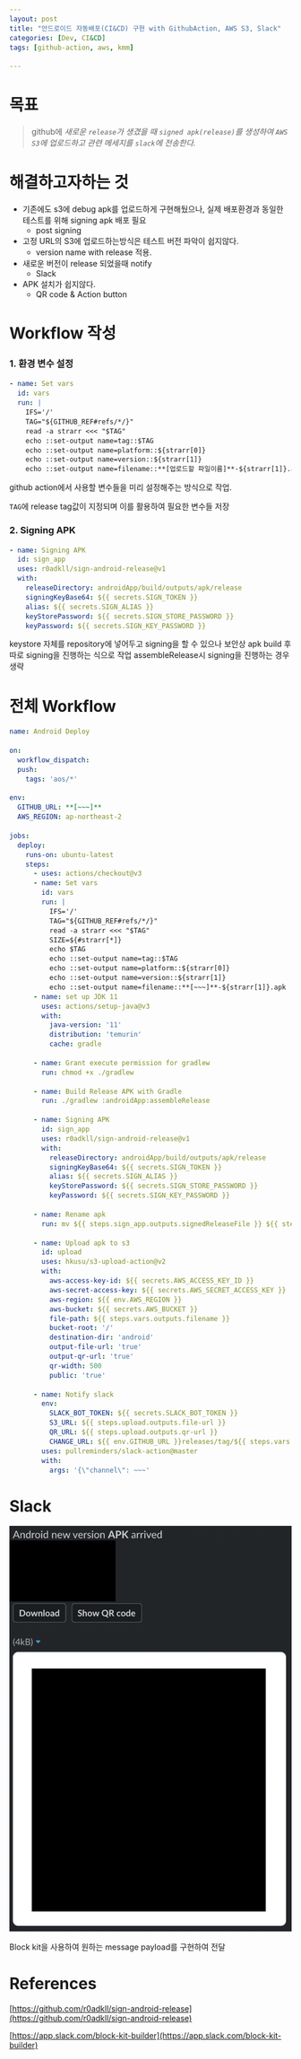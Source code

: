 ```yaml
---
layout: post
title: "안드로이드 자동배포(CI&CD) 구현 with GithubAction, AWS S3, Slack"
categories: [Dev, CI&CD]
tags: [github-action, aws, kmm]

---
```


# 목표

> github에 *새로운 `release`가 생겼을 때 `signed apk(release)`를 생성하여 `AWS S3`에 업로드하고 관련 메세지를 `slack`에 전송한다.*
>

# 해결하고자하는 것

- 기존에도 s3에 debug apk를 업로드하게 구현해뒀으나, 실제 배포환경과 동일한 테스트를 위해 signing apk 배포 필요
  - post signing
- 고정 URL의 S3에 업로드하는방식은 테스트 버전 파악이 쉽지않다.
  - version name with release 적용.
- 새로운 버전이 release 되었을때 notify
  - Slack
- APK 설치가 쉽지않다.
  - QR code & Action button

# Workflow 작성

### 1. 환경 변수 설정

```yaml
- name: Set vars
  id: vars
  run: |
    IFS='/'
    TAG="${GITHUB_REF#refs/*/}"
    read -a strarr <<< "$TAG"
    echo ::set-output name=tag::$TAG
    echo ::set-output name=platform::${strarr[0]}
    echo ::set-output name=version::${strarr[1]}
    echo ::set-output name=filename::**[업로드할 파일이름]**-${strarr[1]}.apk
```

github action에서 사용할 변수들을 미리 설정해주는 방식으로 작업.

`TAG`에 release tag값이 지정되며 이를 활용하여 필요한 변수들 저장

### 2. Signing APK

```yaml
- name: Signing APK
  id: sign_app
  uses: r0adkll/sign-android-release@v1
  with:
    releaseDirectory: androidApp/build/outputs/apk/release
    signingKeyBase64: ${{ secrets.SIGN_TOKEN }}
    alias: ${{ secrets.SIGN_ALIAS }}
    keyStorePassword: ${{ secrets.SIGN_STORE_PASSWORD }}
    keyPassword: ${{ secrets.SIGN_KEY_PASSWORD }}
```

keystore 자체를 repository에  넣어두고 signing을 할 수 있으나 보안상 apk build 후 따로 signing을 진행하는 식으로 작업 assembleRelease시 signing을 진행하는 경우 생략

# 전체 Workflow

```yaml
name: Android Deploy

on:
  workflow_dispatch:
  push:
    tags: 'aos/*'

env:
  GITHUB_URL: **[~~~]**
  AWS_REGION: ap-northeast-2

jobs:
  deploy:
    runs-on: ubuntu-latest
    steps:
      - uses: actions/checkout@v3
      - name: Set vars
        id: vars
        run: |
          IFS='/'
          TAG="${GITHUB_REF#refs/*/}"
          read -a strarr <<< "$TAG"
          SIZE=${#strarr[*]}
          echo $TAG
          echo ::set-output name=tag::$TAG
          echo ::set-output name=platform::${strarr[0]}
          echo ::set-output name=version::${strarr[1]}
          echo ::set-output name=filename::**[~~~]**-${strarr[1]}.apk
      - name: set up JDK 11
        uses: actions/setup-java@v3
        with:
          java-version: '11'
          distribution: 'temurin'
          cache: gradle

      - name: Grant execute permission for gradlew
        run: chmod +x ./gradlew

      - name: Build Release APK with Gradle
        run: ./gradlew :androidApp:assembleRelease

      - name: Signing APK
        id: sign_app
        uses: r0adkll/sign-android-release@v1
        with:
          releaseDirectory: androidApp/build/outputs/apk/release
          signingKeyBase64: ${{ secrets.SIGN_TOKEN }}
          alias: ${{ secrets.SIGN_ALIAS }}
          keyStorePassword: ${{ secrets.SIGN_STORE_PASSWORD }}
          keyPassword: ${{ secrets.SIGN_KEY_PASSWORD }}

      - name: Rename apk
        run: mv ${{ steps.sign_app.outputs.signedReleaseFile }} ${{ steps.vars.outputs.filename }}

      - name: Upload apk to s3
        id: upload
        uses: hkusu/s3-upload-action@v2
        with:
          aws-access-key-id: ${{ secrets.AWS_ACCESS_KEY_ID }}
          aws-secret-access-key: ${{ secrets.AWS_SECRET_ACCESS_KEY }}
          aws-region: ${{ env.AWS_REGION }}
          aws-bucket: ${{ secrets.AWS_BUCKET }}
          file-path: ${{ steps.vars.outputs.filename }}
          bucket-root: '/'
          destination-dir: 'android'
          output-file-url: 'true'
          output-qr-url: 'true'
          qr-width: 500
          public: 'true'

      - name: Notify slack
        env:
          SLACK_BOT_TOKEN: ${{ secrets.SLACK_BOT_TOKEN }}
          S3_URL: ${{ steps.upload.outputs.file-url }}
          QR_URL: ${{ steps.upload.outputs.qr-url }}
          CHANGE_URL: ${{ env.GITHUB_URL }}releases/tag/${{ steps.vars.outputs.tag }}
        uses: pullreminders/slack-action@master
        with:
          args: '{\"channel\": ~~~'
```

# Slack

![slack message](/assets/img/220520-1-1.png)

Block kit을 사용하여 원하는 message payload를 구현하여 전달

# References

[https://github.com/r0adkll/sign-android-release](https://github.com/r0adkll/sign-android-release)

[https://app.slack.com/block-kit-builder](https://app.slack.com/block-kit-builder)
